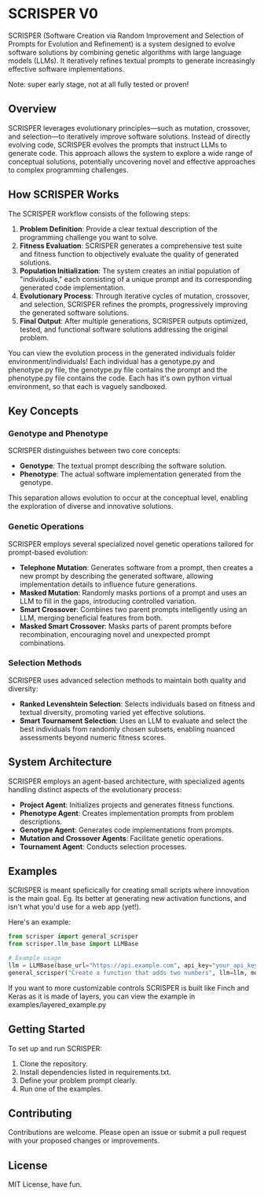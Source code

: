 # SCRISPER V0

SCRISPER (Software Creation via Random Improvement and Selection of Prompts for Evolution and Refinement) is a system designed to evolve software solutions by combining genetic algorithms with large language models (LLMs). It iteratively refines textual prompts to generate increasingly effective software implementations.

Note: super early stage, not at all fully tested or proven!

## Overview

SCRISPER leverages evolutionary principles—such as mutation, crossover, and selection—to iteratively improve software solutions. Instead of directly evolving code, SCRISPER evolves the prompts that instruct LLMs to generate code. This approach allows the system to explore a wide range of conceptual solutions, potentially uncovering novel and effective approaches to complex programming challenges.

## How SCRISPER Works

The SCRISPER workflow consists of the following steps:

1. **Problem Definition**: Provide a clear textual description of the programming challenge you want to solve.
2. **Fitness Evaluation**: SCRISPER generates a comprehensive test suite and fitness function to objectively evaluate the quality of generated solutions.
3. **Population Initialization**: The system creates an initial population of "individuals," each consisting of a unique prompt and its corresponding generated code implementation.
4. **Evolutionary Process**: Through iterative cycles of mutation, crossover, and selection, SCRISPER refines the prompts, progressively improving the generated software solutions.
5. **Final Output**: After multiple generations, SCRISPER outputs optimized, tested, and functional software solutions addressing the original problem.

You can view the evolution process in the generated individuals folder environment/individuals! Each individual has a genotype.py and phenotype.py file, the genotype.py file contains the prompt and the phenotype.py file contains the code. Each has it's own python virtual environment, so that each is vaguely sandboxed.

## Key Concepts

### Genotype and Phenotype

SCRISPER distinguishes between two core concepts:

- **Genotype**: The textual prompt describing the software solution.
- **Phenotype**: The actual software implementation generated from the genotype.

This separation allows evolution to occur at the conceptual level, enabling the exploration of diverse and innovative solutions.

### Genetic Operations

SCRISPER employs several specialized novel genetic operations tailored for prompt-based evolution:

- **Telephone Mutation**: Generates software from a prompt, then creates a new prompt by describing the generated software, allowing implementation details to influence future generations.
- **Masked Mutation**: Randomly masks portions of a prompt and uses an LLM to fill in the gaps, introducing controlled variation.
- **Smart Crossover**: Combines two parent prompts intelligently using an LLM, merging beneficial features from both.
- **Masked Smart Crossover**: Masks parts of parent prompts before recombination, encouraging novel and unexpected prompt combinations.

### Selection Methods

SCRISPER uses advanced selection methods to maintain both quality and diversity:

- **Ranked Levenshtein Selection**: Selects individuals based on fitness and textual diversity, promoting varied yet effective solutions.
- **Smart Tournament Selection**: Uses an LLM to evaluate and select the best individuals from randomly chosen subsets, enabling nuanced assessments beyond numeric fitness scores.

## System Architecture

SCRISPER employs an agent-based architecture, with specialized agents handling distinct aspects of the evolutionary process:

- **Project Agent**: Initializes projects and generates fitness functions.
- **Phenotype Agent**: Creates implementation prompts from problem descriptions.
- **Genotype Agent**: Generates code implementations from prompts.
- **Mutation and Crossover Agents**: Facilitate genetic operations.
- **Tournament Agent**: Conducts selection processes.

## Examples

SCRISPER is meant speficically for creating small scripts where innovation is the main goal. Eg. Its better at generating new activation functions, and isn't what you'd use for a web app (yet!).

Here's an example:
```python
from scrisper import general_scrisper
from scrisper.llm_base import LLMBase

# Example usage
llm = LLMBase(base_url="https://api.example.com", api_key="your_api_key") # try to use groq!
general_scrisper("Create a function that adds two numbers", llm=llm, model="qwen-2.5-coder-32b", generations=3)
```
If you want to more customizable controls SCRISPER is built like Finch and Keras as it is made of layers, you can view the example in examples/layered_example.py

## Getting Started

To set up and run SCRISPER:

1. Clone the repository.
2. Install dependencies listed in requirements.txt.
3. Define your problem prompt clearly.
4. Run one of the examples.
## Contributing

Contributions are welcome. Please open an issue or submit a pull request with your proposed changes or improvements.

## License

MIT License, have fun.